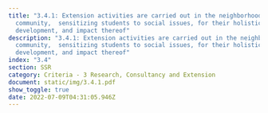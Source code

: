 ```yaml
---
title: "3.4.1: Extension activities are carried out in the neighborhood
  community,  sensitizing students to social issues, for their holistic
  development, and impact thereof"
description: "3.4.1: Extension activities are carried out in the neighborhood
  community,  sensitizing students to social issues, for their holistic
  development, and impact thereof"
index: "3.4"
section: SSR
category: Criteria - 3 Research, Consultancy and Extension
document: static/img/3.4.1.pdf
show_toggle: true
date: 2022-07-09T04:31:05.946Z
---
```

